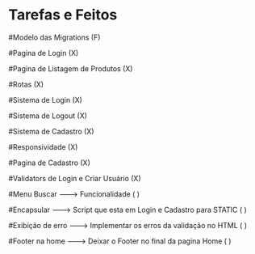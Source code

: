 # Tarefas e Feitos

#Modelo das Migrations                                            (F)


#Pagina de Login                                                  (X)


#Pagina de Listagem de Produtos                                   (X)


#Rotas                                                            (X)


#Sistema de Login                                                 (X)


#Sistema de Logout                                                (X)


#Sistema de Cadastro                                              (X)


#Responsividade                                                   (X)

                     
#Pagina de Cadastro                                               (X)


#Validators de Login e Criar Usuário                              (X)


#Menu Buscar ---> Funcionalidade                                  ( )


#Encapsular --->  Script que esta em Login e Cadastro para STATIC ( )


#Exibição de erro ---> Implementar os erros da validação no HTML  ( )


#Footer na home ---> Deixar o Footer no final da pagina Home      ( )



